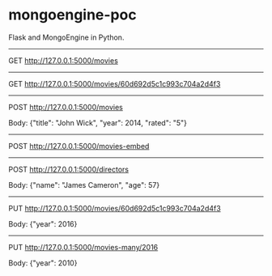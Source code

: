 # mongoengine-poc
Flask and MongoEngine in Python.

---
GET
http://127.0.0.1:5000/movies

---
GET
http://127.0.0.1:5000/movies/60d692d5c1c993c704a2d4f3

---
POST
http://127.0.0.1:5000/movies

Body: {"title": "John Wick", "year": 2014, "rated": "5"}

---
POST
http://127.0.0.1:5000/movies-embed

---
POST
http://127.0.0.1:5000/directors

Body: {"name": "James Cameron", "age": 57}

---
PUT
http://127.0.0.1:5000/movies/60d692d5c1c993c704a2d4f3

Body: {"year": 2016}

---
PUT
http://127.0.0.1:5000/movies-many/2016

Body: {"year": 2010}


